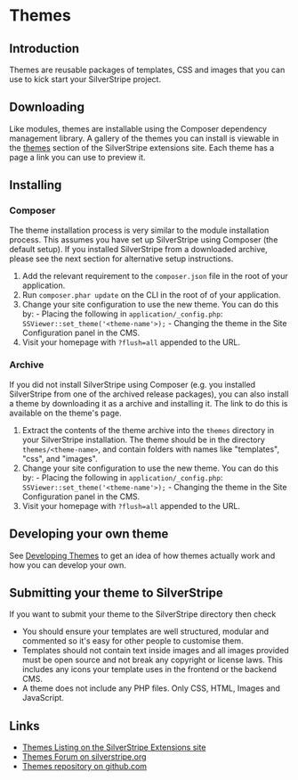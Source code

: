 # Themes

## Introduction

Themes are reusable packages of templates, CSS and images that you can use to
kick start your SilverStripe project.

## Downloading

Like modules, themes are installable using the Composer dependency management
library. A gallery of the themes you can install is viewable in the
[themes](http://extensions.silverstripe.org/themes) section of the SilverStripe
extensions site. Each theme has a page a link you can use to preview it.

## Installing

### Composer

The theme installation process is very similar to the module installation process.
This assumes you have set up SilverStripe using Composer (the default setup). If
you installed SilverStripe from a downloaded archive, please see the next
section for alternative setup instructions.

1.  Add the relevant requirement to the `composer.json` file in the root of your
    application.
2.  Run `composer.phar update` on the CLI in the root of of your application.
2.  Change your site configuration to use the new theme. You can do this by:
        - Placing the following in `application/_config.php`: `SSViewer::set_theme('<theme-name'>);`
        - Changing the theme in the Site Configuration panel in the CMS.
3.  Visit your homepage with `?flush=all` appended to the URL.

### Archive

If you did not install SilverStripe using Composer (e.g. you installed SilverStripe
from one of the archived release packages), you can also install a theme by
downloading it as a  archive and installing it. The link to do this is available
on the theme's page.

1.  Extract the contents of the theme archive into the `themes` directory in your
    SilverStripe installation. The theme should be in the directory `themes/<theme-name>`,
    and contain folders with names like "templates", "css", and "images".
2.  Change your site configuration to use the new theme. You can do this by:
        - Placing the following in `application/_config.php`: `SSViewer::set_theme('<theme-name'>);`
        - Changing the theme in the Site Configuration panel in the CMS.
3.  Visit your homepage with `?flush=all` appended to the URL.

## Developing your own theme

See [Developing Themes](theme-development) to get an idea of how themes actually
work and how you can develop your own.

## Submitting your theme to SilverStripe

If you want to submit your theme to the SilverStripe directory then check

*   You should ensure your templates are well structured, modular and commented
    so it's easy for other people to customise them.
*   Templates should not contain text inside images and all images provided must
    be open source and not break any copyright or license laws.  This includes
    any icons your template uses in the frontend or the backend CMS.
*   A theme does not include any PHP files. Only CSS, HTML, Images and
    JavaScript.

## Links

 * [Themes Listing on the SilverStripe Extensions site](http://extensions.silverstripe.org/themes)
 * [Themes Forum on silverstripe.org](http://www.silverstripe.org/themes-2/)
 * [Themes repository on github.com](http://github.com/silverstripe-themes)
